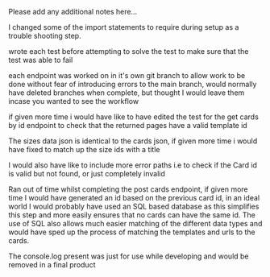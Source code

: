 Please add any additional notes here…

I changed some of the import statements to require during setup as a trouble shooting step.

wrote each test before attempting to solve the test to make sure that the test was able to fail

each endpoint was worked on in it's own git branch to allow work to be done without fear of introducing errors to the main branch, would normally have deleted branches when complete, but thought I would leave them incase you wanted to see the workflow

if given more time i would have like to have edited the test for the get cards by id endpoint to check that the returned pages have a valid template id

The sizes data json is identical to the cards json, if given more time i would have fixed to match up the size ids with a title

I would also have like to include more error paths i.e to check if the Card id is valid but not found, or just completely invalid

Ran out of time whilst completing the post cards endpoint, if given more time I would have generated an id based on the previous card id, in an ideal world I would probably have used an SQL based database as this simplifies this step and more easily ensures that no cards can have the same id. The use of SQL also allows much easier matching of the different data types and would have sped up the process of matching the templates and urls to the cards.

The console.log present was just for use while developing and would be removed in a final product